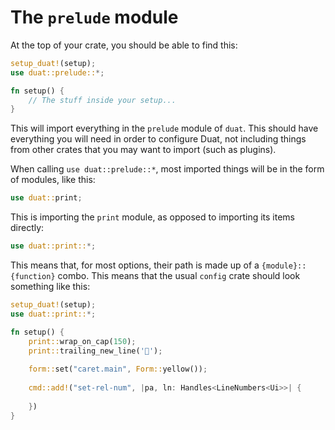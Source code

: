 # The `prelude` module

At the top of your crate, you should be able to find this:

```rust
setup_duat!(setup);
use duat::prelude::*;

fn setup() {
    // The stuff inside your setup...
}
```

This will import everything in the `prelude` module of `duat`. This should have
everything you will need in order to configure Duat, not including things from
other crates that you may want to import (such as plugins).

When calling `use duat::prelude::*`, most imported things will be in the form 
of modules, like this:

```rust
use duat::print;
```

This is importing the `print` module, as opposed to importing its items 
directly:

```rust
use duat::print::*;
```

This means that, for most options, their path is made up of a 
`{module}::{function}` combo. This means that the usual `config` crate should 
look something like this:

```rust
setup_duat!(setup);
use duat::print::*;

fn setup() {
    print::wrap_on_cap(150);
    print::trailing_new_line('󱁐');
    
    form::set("caret.main", Form::yellow());
    
    cmd::add!("set-rel-num", |pa, ln: Handles<LineNumbers<Ui>>| {
    
    })
}
```
